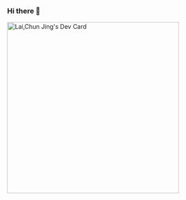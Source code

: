 ### Hi there 👋

<!--
**s716134/s716134** is a ✨ _special_ ✨ repository because its `README.md` (this file) appears on your GitHub profile.

Here are some ideas to get you started:

- 🔭 I’m currently working on ...
- 🌱 I’m currently learning ...
- 👯 I’m looking to collaborate on ...
- 🤔 I’m looking for help with ...
- 💬 Ask me about ...
- 📫 How to reach me: ...
- 😄 Pronouns: ...
- ⚡ Fun fact: ...
-->
<a href="https://app.daily.dev/codingfrank"><img src="https://api.daily.dev/devcards/87af9429286d434da8ddd69bc73e995c.png?r=hrp" width="400" alt="Lai,Chun Jing's Dev Card"/></a>

